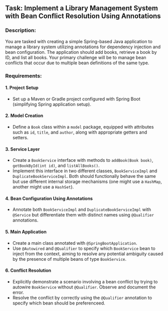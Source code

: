 ## Task: Implement a Library Management System with Bean Conflict Resolution Using Annotations

### Description:
You are tasked with creating a simple Spring-based Java application to manage a library system utilizing annotations for dependency injection and bean configuration. The application should add books, retrieve a book by ID, and list all books. Your primary challenge will be to manage bean conflicts that occur due to multiple bean definitions of the same type.

### Requirements:

#### 1. Project Setup
- Set up a Maven or Gradle project configured with Spring Boot (simplifying Spring application setup).

#### 2. Model Creation
- Define a `Book` class within a `model` package, equipped with attributes such as `id`, `title`, and `author`, along with appropriate getters and setters.

#### 3. Service Layer
- Create a `BookService` interface with methods to `addBook(Book book)`, `getBookById(int id)`, and `listAllBooks()`.
- Implement this interface in two different classes, `BookServiceImpl` and `DuplicateBookServiceImpl`. Both should functionally behave the same but use different internal storage mechanisms (one might use a `HashMap`, another might use a `HashSet`).

#### 4. Bean Configuration Using Annotations
- Annotate both `BookServiceImpl` and `DuplicateBookServiceImpl` with `@Service` but differentiate them with distinct names using `@Qualifier` annotations.

#### 5. Main Application
- Create a main class annotated with `@SpringBootApplication`.
- Use `@Autowired` and `@Qualifier` to specify which `BookService` bean to inject from the context, aiming to resolve any potential ambiguity caused by the presence of multiple beans of type `BookService`.

#### 6. Conflict Resolution
- Explicitly demonstrate a scenario involving a bean conflict by trying to autowire `BookService` without `@Qualifier`. Observe and document the error.
- Resolve the conflict by correctly using the `@Qualifier` annotation to specify which bean should be preferenceed.